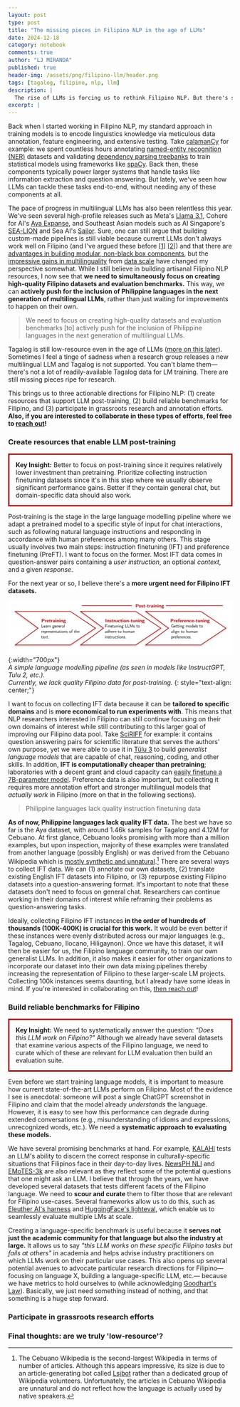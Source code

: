```yaml
---
layout: post
type: post
title: "The missing pieces in Filipino NLP in the age of LLMs"
date: 2024-12-18
category: notebook
comments: true
author: "LJ MIRANDA"
published: true
header-img: /assets/png/filipino-llm/header.png
tags: [tagalog, filipino, nlp, llm]
description: |
  The rise of LLMs is forcing us to rethink Filipino NLP. But there's still a ton of work to do&mdash;just not the stuff you might think. Here's my take on what's worth doing, what's a waste of time, and where Filipino NLP research should be heading.
excerpt: |
---
```


<span class="firstcharacter">B</span>ack when I started working in Filipino NLP, my standard approach in training models is to encode linguistics knowledge via meticulous data annotation, feature engineering, and extensive testing.
Take [calamanCy](https://ljvmiranda921/calamanCy) for example: we spent countless hours annotating [named-entity recognition (NER)](https://aclanthology.org/2023.sealp-1.2/) datasets and validating [dependency parsing treebanks](https://huggingface.co/datasets/UD-Filipino/UD_Tagalog-NewsCrawl) to train statistical models using frameworks like [spaCy](https://spacy.io).
Back then, these components typically power larger systems that handle tasks like information extraction and question answering. But lately, we've seen how LLMs can tackle these tasks end-to-end, without needing any of these components at all.

The pace of progress in multilingual LLMs has also been relentless this year.
We've seen several high-profile releases such as Meta's [Llama 3.1](https://ai.meta.com/blog/meta-llama-3-1/), Cohere for AI's [Aya Expanse](https://cohere.com/blog/aya-expanse-connecting-our-world), and Southeast Asian models such as AI Singapore's [SEA-LION](https://sea-lion.ai/) and Sea AI's [Sailor](https://huggingface.co/collections/sail/sailor2-language-models-674d7c9e6b4dbbd9a869906b).
Sure, one can still argue that building custom-made pipelines is still viable because current LLMs don't always work well on Filipino (and I've argued these before [[1](/notebook/2023/08/04/llm-tagalog/)] [[2](/notebook/2024/07/02/talk-dlsu/)]) and that there are [advantages in building modular, non-black box components](https://speakerdeck.com/inesmontani/applied-nlp-with-llms-beyond-black-box-monoliths),
but the [impressive gains in multilinguality](https://huggingface.co/CohereForAI/aya-101) from [data scale](https://arxiv.org/abs/2001.08361) have changed my perspective somewhat.
While I still believe in building artisanal Filipino NLP resources, I now see that **we need to simultaneously focus on creating high-quality Filipino datasets and evaluation benchmarks.**
This way, we can **actively push for the inclusion of Philippine languages in the next generation of multilingual LLMs**, rather than just waiting for improvements to happen on their own.

> We need to focus on creating high-quality datasets and evaluation benchmarks [to] actively push for the inclusion of Philippine languages in the next generation of multilingual LLMs.

Tagalog is still low-resource even in the age of LLMs ([more on this later](#final-thoughts-are-we-truly-low-resource)).
Sometimes I feel a tinge of sadness when a research group releases a new multilingual LLM and Tagalog is not supported.
You can't blame them&mdash; there's not a lot of readily-available Tagalog data for LM training.
There are still missing pieces ripe for research.

This brings us to three actionable directions for Filipino NLP: (1) create resources that support LLM post-training, (2) build reliable benchmarks for Filipino, and (3) participate in grassroots research and annotation efforts.
**Also, if you are interested to collaborate in these types of efforts, feel free to [reach out](mailto:ljvmiranda@gmail.com)!**

### Create resources that enable LLM post-training

<p style="border:3px; border-style:solid; border-color:#a00000; padding: 1em;">
<b>Key Insight:</b> 
Better to focus on post-training since it requires relatively lower investment than pretraining.
Prioritize collecting instruction finetuning datasets since it's in this step where we usually observe significant performance gains. 
Better if they contain general chat, but domain-specific data should also work.
</p>

Post-training is the stage in the large language modelling pipeline where we adapt a pretrained model to a specific style of input for chat interactions, such as following natural language instructions and responding in accordance with human preferences among many others.
This stage usually involves two main steps: instruction finetuning (IFT) and preference finetuning (PreFT).
I want to focus on the former.
Most IFT data comes in question-answer pairs containing a _user instruction_, an optional _context_, and a given _response_.

<!-- PreFT data, on the other hand, consists of human preferences on model outputs, which can be collected either [manually](https://arxiv.org/abs/2204.05862) or using [another language model](https://arxiv.org/abs/2310.01377) (or a [combination of both](https://arxiv.org/abs/2410.19133)). -->

For the next year or so, I believe there's a **more urgent need for Filipino IFT datasets.**

![](/assets/png/filipino-llm/llm_training.png){:width="700px"}  
_A simple language modelling pipeline (as seen in models like InstructGPT, Tulu 2, etc.).  
Currently, we lack quality Filipino data for post-training._
{: style="text-align: center;"}

I want to focus on collecting IFT data because it can be **tailored to specific domains** and is **more economical to run experiments with**.
This means that NLP researchers interested in Filipino can still continue focusing on their own domains of interest while still contributing to this larger goal of improving our Filipino data pool.
Take [SciRIFF](https://arxiv.org/abs/2406.07835) for example: it contains question answering pairs for scientific literature that serves the authors' own purpose, yet we were able to use it in [T&uuml;lu 3](https://arxiv.org/abs/2411.15124) to build _generalist language models_ that are capable of chat, reasoning, coding, and other skills.
In addition, **IFT is computationally cheaper than pretraining**; laboratories with a decent grant and cloud capacity can [easily finetune a 7B-parameter model](https://github.com/hiyouga/LLaMA-Factory?tab=readme-ov-file#hardware-requirement).
Preference data is also important, but collecting it requires more annotation effort and stronger multilingual models that _actually work_ in Filipino (more on that in the following sections).

> Philippine languages lack quality instruction finetuning data

**As of now, Philippine languages lack quality IFT data.**
The best we have so far is the Aya dataset, with around 1.46k samples for Tagalog and 4.12M for Cebuano.
At first glance, Cebuano looks promising with more than a million examples, but upon inspection, majority of these examples were translated from another language (possibly English) or was derived from the Cebuano Wikipedia which is [mostly synthetic and unnatural](https://en.wikipedia.org/wiki/Cebuano_Wikipedia).[^1]
There are several ways to collect IFT data. We can (1) annotate our own datasets, (2) translate existing English IFT datasets into Filipino, or (3) repurpose existing Filipino datasets into a question-answering format.
It's important to note that these datasets don't need to focus on general chat.
Researchers can continue working in their domains of interest while reframing their problems as question-answering tasks.

Ideally, collecting Filipino IFT instances **in the order of hundreds of thousands (100K-400K) is crucial for this work.**
It would be even better if these instances were evenly distributed across our major languages (e.g., Tagalog, Cebuano, Ilocano, Hiligaynon).
Once we have this dataset, it will then be easier for us, the Filipino language community, to train our own generalist LLMs.
In addition, it also makes it easier for other organizations to incorporate our dataset into their own data mixing pipelines thereby increasing the representation of Filipino to these larger-scale LM projects.
Collecting 100k instances seems daunting, but I already have some ideas in mind.
If you're interested in collaborating on this, [then reach out](mailto:ljvmiranda@gmail.com)!

### Build reliable benchmarks for Filipino

<p style="border:3px; border-style:solid; border-color:#a00000; padding: 1em;">
<b>Key Insight:</b> 
We need to systematically answer the question: <i>"Does this LLM work on Filipino?"</i>
Although we already have several datasets that examine various aspects of the Filipino language,
we need to curate which of these are relevant for LLM evaluation then build an evaluation suite.
</p>

Even before we start training language models, it is important to measure how current state-of-the-art LLMs perform on Filipino.
Most of the evidence I see is anecdotal: someone will post a single ChatGPT screenshot in Filipino and claim that the model already _understands_ the language.
However, it is easy to see how this performance can degrade during extended conversations (e.g., misunderstanding of idioms and expressions, unrecognized words, etc.).
We need a **systematic approach to evaluating these models.**

We have several promising benchmarks at hand.
For example, [KALAHI](https://huggingface.co/datasets/aisingapore/kalahi) tests an LLM's ability to discern the correct response in culturally-specific situations that Filipinos face in their day-to-day lives.
[NewsPH NLI](https://huggingface.co/datasets/jcblaise/newsph_nli) and [EMoTES-3k](https://huggingface.co/datasets/NLPinas/EMoTES-3K) are also relevant as they reflect some of the potential questions that one might ask an LLM.
I believe that through the years, we have developed several datasets that tests different facets of the Filipino language.
We need to **scour and curate** them to filter those that are relevant for Filipino use-cases.
Several frameworks allow us to do this, such as [Eleuther AI's harness](https://github.com/EleutherAI/lm-evaluation-harness) and [HuggingFace's lighteval](https://github.com/huggingface/lighteval), which enable us to seamlessly evaluate multiple LMs at scale.

Creating a language-specific benchmark is useful because it **serves not just the academic community for that language but also the industry at large.**
It allows us to say _"this LLM works on these specific Filipino tasks but fails at others"_ in academia and helps advise industry practitioners on which LLMs work on their particular use cases.
This also opens up several potential avenues to advocate particular research directions for Filipino&mdash; focusing on language X, building a language-specific LLM, etc.&mdash; because we have metrics to hold ourselves to (while acknowledging [Goodhart's Law](https://en.wikipedia.org/wiki/Goodhart%27s_law)).
Basically, we just need something instead of nothing, and that something is a huge step forward.

### Participate in grassroots research efforts

### Final thoughts: are we truly 'low-resource'?

[^1]: The Cebuano Wikipedia is the second-largest Wikipedia in terms of number of articles. Although this appears impressive, its size is due to an article-generating bot called [Lsjbot](https://en.wikipedia.org/wiki/Lsjbot) rather than a dedicated group of Wikipedia volunteers. Unfortunately, the articles in Cebuano Wikipedia are unnatural and do not reflect how the language is actually used by native speakers.
